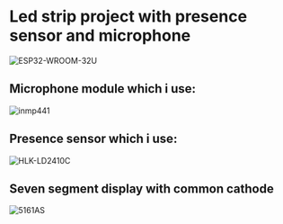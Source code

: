 # Led strip project with presence sensor and microphone
![ESP32-WROOM-32U](https://images.prom.ua/4578430808_w640_h640_esp32-wroom-32u-bluetooth-wifi.jpg)
## Microphone module which i use:
![inmp441](https://www.faranux.com/wp-content/uploads/2023/04/i2s.jpg)
## Presence sensor which i use:
![HLK-LD2410C](https://art.mysku-st.net/uploads/arts/07/83/19/2023/01/19/52dd15.png)
## Seven segment display with common cathode
![5161AS](https://radiokomponent.com.ua/wa-data/public/shop/products/32/36/13632/images/15712/15712.750x0@2x.jpg)
